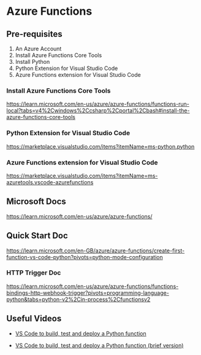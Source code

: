 # Azure Functions

## Pre-requisites

1. An Azure Account
2. Install Azure Functions Core Tools
3. Install Python
4. Python Extension for Visual Studio Code
5. Azure Functions extension for Visual Studio Code


### Install Azure Functions Core Tools

https://learn.microsoft.com/en-us/azure/azure-functions/functions-run-local?tabs=v4%2Cwindows%2Ccsharp%2Cportal%2Cbash#install-the-azure-functions-core-tools


### Python Extension for Visual Studio Code

https://marketplace.visualstudio.com/items?itemName=ms-python.python

### Azure Functions extension for Visual Studio Code

https://marketplace.visualstudio.com/items?itemName=ms-azuretools.vscode-azurefunctions


## Microsoft Docs

https://learn.microsoft.com/en-us/azure/azure-functions/

## Quick Start Doc

https://learn.microsoft.com/en-GB/azure/azure-functions/create-first-function-vs-code-python?pivots=python-mode-configuration


### HTTP Trigger Doc

https://learn.microsoft.com/en-us/azure/azure-functions/functions-bindings-http-webhook-trigger?pivots=programming-language-python&tabs=python-v2%2Cin-process%2Cfunctionsv2


## Useful Videos

* [VS Code to build, test and deploy a Python function](https://www.youtube.com/watch?v=HCqe49vero0)

* [VS Code to build, test and deploy a Python function (brief version)](https://www.youtube.com/watch?v=purnuD_MId4)
